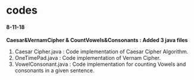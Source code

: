 # codes

#### 8-11-18
**Caesar&VernamCipher & CountVowels&Consonants : Added 3 java files**
1. Caesar Cipher.java : Code implementation of Caesar Cipher Algorithm.
2. OneTimePad.java : Code implementation of Vernam Cipher.
3. VowelConsonant.java : Code implementation for counting Vowels and consonants in a given sentence.
